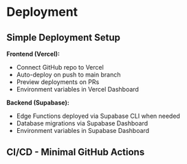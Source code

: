 # Deployment

## Simple Deployment Setup

**Frontend (Vercel):**

- Connect GitHub repo to Vercel
- Auto-deploy on push to main branch
- Preview deployments on PRs
- Environment variables in Vercel Dashboard

**Backend (Supabase):**

- Edge Functions deployed via Supabase CLI when needed
- Database migrations via Supabase Dashboard
- Environment variables in Supabase Dashboard

## CI/CD - Minimal GitHub Actions

```yaml

```
